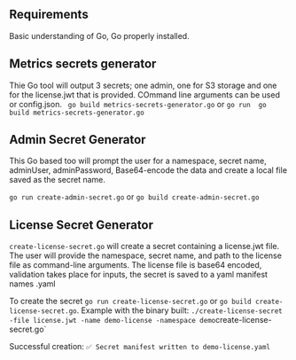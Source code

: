 ## Requirements

Basic understanding of Go, Go properly installed.

## Metrics secrets generator
Thie Go tool will output 3 secrets; one admin, one for S3 storage and one for the license.jwt that is provided. COmmand line arguments can be used or config.json. 
` go build metrics-secrets-generator.go` or `go run  go build metrics-secrets-generator.go`

## Admin Secret Generator

This Go based too will prompt the user for a namespace, secret name, adminUser, adminPassword, Base64-encode the data and create a local file saved as the secret name. 

`go run create-admin-secret.go` or `go build create-admin-secret.go`
## License Secret Generator
`create-license-secret.go` will create a secret containing a license.jwt file. The user will provide the namespace, secret name, and path to the license file as command-line arguments. The license file is base64 encoded, validation takes place for inputs, the secret is saved to a yaml manifest names <secret-name>.yaml

To create the secret `go run create-license-secret.go` or `go build create-license-secret.go`.
Example with the binary built: `./create-license-secret -file license.jwt -name demo-license -namespace demo`create-license-secret.go`

Successful creation: `✅ Secret manifest written to demo-license.yaml`

